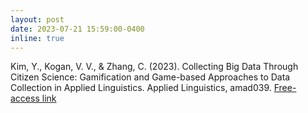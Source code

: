 ```yaml
---
layout: post
date: 2023-07-21 15:59:00-0400
inline: true
---
```


Kim, Y., Kogan, V. V., & Zhang, C. (2023). Collecting Big Data Through Citizen Science: Gamification and Game-based Approaches to Data Collection in Applied Linguistics. Applied Linguistics, amad039. [Free-access link](https://academic.oup.com/applij/advance-article/doi/10.1093/applin/amad039/7223350?utm_source=authortollfreelink&utm_campaign=applij&utm_medium=email&guestAccessKey=6ebc0401-70dd-4539-982e-25e6608e3a34)

